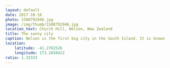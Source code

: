 ```yaml
---
layout: default
date: 2017-10-16
photo: 1508791946.jpg
image: /img/thumb/1508791946.jpg
location_text: Church Hill, Nelson, New Zealand
title: The sunny city
caption: Nelson is the first big city in the South Island. It is known as the sunny city as it has the more sunny days per year than the rest of the country. Other than that... well... it's just big 'town' not really a city hahaha!
location:
    latitude: -41.2762526
    longitude: 173.2838422
ratio: 1.33333
---
```

